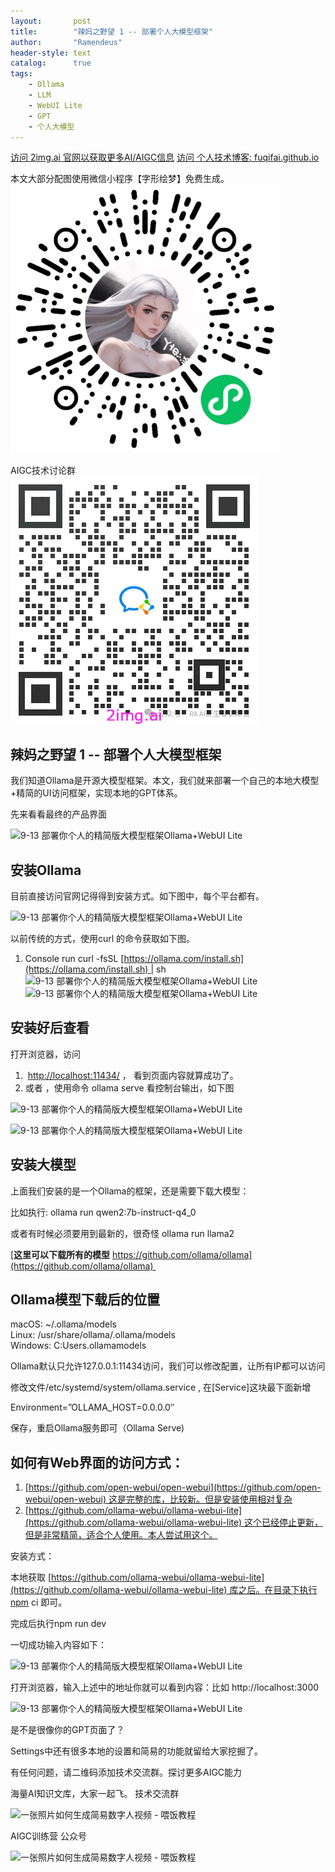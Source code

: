 ```yaml
---
layout:       post
title:        "辣妈之野望 1 -- 部署个人大模型框架"
author:       "Ramendeus"
header-style: text
catalog:      true
tags:
    - Ollama
    - LLM
    - WebUI Lite
    - GPT
    - 个人大模型
---
```


[访问 2img.ai 官网以获取更多AI/AIGC信息](https://2img.ai)
[访问 个人技术博客: fuqifai.github.io](https://fuqifai.github.io)

本文大部分配图使用微信小程序【字形绘梦】免费生成。
![](/img/小程序码.png)

AIGC技术讨论群
![](/img/RA群永久二维码.png)

## 辣妈之野望 1 -- 部署个人大模型框架

我们知道Ollama是开源大模型框架。本文，我们就来部署一个自己的本地大模型+精简的UI访问框架，实现本地的GPT体系。

先来看看最终的产品界面

![9-13 部署你个人的精简版大模型框架Ollama+WebUI Lite](https://www.shxcj.com/wp-content/uploads/2025/01/image-138-1024x625.png)

## 安装Ollama

目前直接访问官网记得得到安装方式。如下图中，每个平台都有。

![9-13 部署你个人的精简版大模型框架Ollama+WebUI Lite](https://www.shxcj.com/wp-content/uploads/2025/01/image-133.png)

以前传统的方式，使用curl 的命令获取如下图。

1.  Console run curl -fsSL [https://ollama.com/install.sh](https://ollama.com/install.sh) | sh  
    ![9-13 部署你个人的精简版大模型框架Ollama+WebUI Lite](https://www.shxcj.com/wp-content/uploads/2025/01/image-134.png)  
    ![9-13 部署你个人的精简版大模型框架Ollama+WebUI Lite](https://ewiki.51arena.com/download/attachments/77955424/image-2024-11-4_14-15-1.png?version=1&modificationDate=1737374938660&api=v2)

## 安装好后查看

打开浏览器，访问

1.   [http://localhost:11434/](http://localhost:11434/) ， 看到页面内容就算成功了。
2.  或者 ，使用命令 ollama serve 看控制台输出，如下图

![9-13 部署你个人的精简版大模型框架Ollama+WebUI Lite](https://www.shxcj.com/wp-content/uploads/2025/01/image-135.png)

![9-13 部署你个人的精简版大模型框架Ollama+WebUI Lite](https://www.shxcj.com/wp-content/uploads/2025/01/image-136.png)

## 安装大模型

上面我们安装的是一个Ollama的框架，还是需要下载大模型：

比如执行: ollama run qwen2:7b-instruct-q4\_0

或者有时候必须要用到最新的，很奇怪 ollama run llama2

[**这里可以下载所有的模型** https://github.com/ollama/ollama](https://github.com/ollama/ollama)    

## Ollama模型下载后的位置

macOS: ~/.ollama/models   
Linux: /usr/share/ollama/.ollama/models  
Windows: C:Users<username>.ollamamodels

Ollama默认只允许127.0.0.1:11434访问，我们可以修改配置，让所有IP都可以访问

修改文件/etc/systemd/system/ollama.service , 在\[Service\]这块最下面新增

Environment=”OLLAMA\_HOST=0.0.0.0″

保存，重启Ollama服务即可（Ollama Serve)

## 如何有Web界面的访问方式：

1.  [https://github.com/open-webui/open-webui](https://github.com/open-webui/open-webui) 这是完整的库，比较新。但是安装使用相对复杂
2.  [https://github.com/ollama-webui/ollama-webui-lite](https://github.com/ollama-webui/ollama-webui-lite) 这个已经停止更新，但是非常精简，适合个人使用。本人尝试用这个。

安装方式：

本地获取 [https://github.com/ollama-webui/ollama-webui-lite](https://github.com/ollama-webui/ollama-webui-lite) 库之后。在目录下执行npm ci 即可。

完成后执行npm run dev 

一切成功输入内容如下：

![9-13 部署你个人的精简版大模型框架Ollama+WebUI Lite](https://www.shxcj.com/wp-content/uploads/2025/01/image-137.png)

打开浏览器，输入上述中的地址你就可以看到内容：比如 http://localhost:3000

![9-13 部署你个人的精简版大模型框架Ollama+WebUI Lite](https://www.shxcj.com/wp-content/uploads/2025/01/image-138-1024x625.png)

是不是很像你的GPT页面了？

Settings中还有很多本地的设置和简易的功能就留给大家挖掘了。

有任何问题，请二维码添加技术交流群。探讨更多AIGC能力

海量AI知识文库，大家一起飞。 技术交流群

![一张照片如何生成简易数字人视频 - 喂饭教程](https://www.shxcj.com/wp-content/uploads/2025/01/d71f77e9-14cb-4b05-9f78-964ead8ff787.png)

AIGC训练营 公众号

![一张照片如何生成简易数字人视频 - 喂饭教程](https://www.shxcj.com/wp-content/uploads/2025/01/a7bbe03c-0530-40f9-830b-f3ab7c301a10.png)

